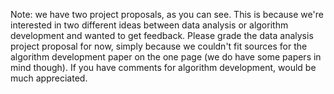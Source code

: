 Note: we have two project proposals, as you can see.  This is because we're interested in two different ideas between data analysis or algorithm development and wanted to get feedback.  Please grade the data analysis project proposal for now, simply because we couldn't fit sources for the algorithm development paper on the one page (we do have some papers in mind though).  If you have comments for algorithm development, would be much appreciated.
